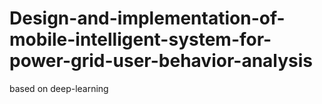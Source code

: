 # Design-and-implementation-of-mobile-intelligent-system-for-power-grid-user-behavior-analysis
based on deep-learning
